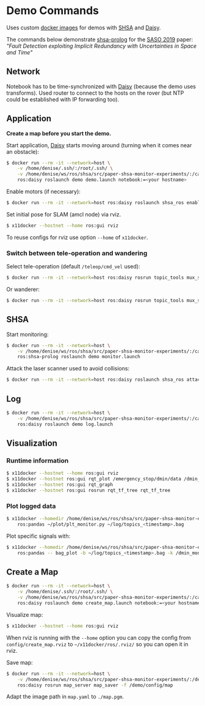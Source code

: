 # Demo Commands

Uses custom [docker images] for demos with [SHSA] and [Daisy].

The commands below demonstrate [shsa-prolog] for the [SASO 2019](https://saso2019.cs.umu.se/) paper:
*"Fault Detection exploiting Implicit Redundancy with Uncertainties in Space and Time"*


## Network

Notebook has to be time-synchronized with [Daisy] (because the demo uses transforms).
Used router to connect to the hosts on the rover
(but NTP could be established with IP forwarding too).


## Application

**Create a map before you start the demo.**

Start application, [Daisy] starts moving around (turning when it comes near an obstacle):
```bash
$ docker run --rm -it --network=host \
    -v /home/denise/.ssh/:/root/.ssh/ \
    -v /home/denise/ws/ros/shsa/src/paper-shsa-monitor-experiments/:/catkin_ws/src/demo/ \
    ros:daisy roslaunch demo demo.launch notebook:=<your hostname>
```

Enable motors (if necessary):
```bash
$ docker run --rm -it --network=host ros:daisy roslaunch shsa_ros enablemotors.launch
```

Set initial pose for SLAM (amcl node) via rviz.
```bash
$ x11docker --hostnet --home ros:gui rviz
```
To reuse configs for rviz use option `--home` of `x11docker`.

### Switch between tele-operation and wandering

Select tele-operation (default `/teleop/cmd_vel` used):

```bash
$ docker run --rm -it --network=host ros:daisy rosrun topic_tools mux_select mux_cmdvel /teleop/cmd_vel
```

Or wanderer:

```bash
$ docker run --rm -it --network=host ros:daisy rosrun topic_tools mux_select mux_cmdvel /wanderer/cmd_vel
```


## SHSA

Start monitoring:
```bash
$ docker run --rm -it --network=host \
    -v /home/denise/ws/ros/shsa/src/paper-shsa-monitor-experiments/:/catkin_ws/src/demo/ \
    ros:shsa-prolog roslaunch demo monitor.launch
```

Attack the laser scanner used to avoid collisions:
```bash
$ docker run --rm -it --network=host ros:daisy roslaunch shsa_ros attack.launch
```


## Log

```bash
$ docker run --rm -it --network=host \
    -v /home/denise/ws/ros/shsa/src/paper-shsa-monitor-experiments/:/catkin_ws/src/demo/ \
    ros:daisy roslaunch demo log.launch
```


## Visualization

### Runtime information

```bash
$ x11docker --hostnet --home ros:gui rviz
$ x11docker --hostnet ros:gui rqt_plot /emergency_stop/dmin/data /dmin_monitor/value_0/data /dmin_monitor/value_1/data
$ x11docker --hostnet ros:gui rqt_graph
$ x11docker --hostnet ros:gui rosrun rqt_tf_tree rqt_tf_tree
```

### Plot logged data

```bash
$ x11docker --homedir /home/denise/ws/ros/shsa/src/paper-shsa-monitor-experiments \
    ros:pandas ~/plot/plt_monitor.py ~/log/topics_<timestamp>.bag
```

Plot specific signals with:
```bash
$ x11docker --homedir /home/denise/ws/ros/shsa/src/paper-shsa-monitor-experiments/ \
    ros:pandas -- bag_plot -b ~/log/topics_<timestamp>.bag -k /dmin_monitor/debug/outputs/0/bot /dmin_monitor/debug/outputs/1/bot /dmin_monitor/debug/outputs/2/bot
```


## Create a Map

```bash
$ docker run --rm -it --network=host \
    -v /home/denise/.ssh/:/root/.ssh/ \
    -v /home/denise/ws/ros/shsa/src/paper-shsa-monitor-experiments/:/catkin_ws/src/demo/ \
    ros:daisy roslaunch demo create_map.launch notebook:=<your hostname>
```

Visualize map:
```bash
$ x11docker --hostnet --home ros:gui rviz
```
When rviz is running with the `--home` option
you can copy the config from `config/create_map.rviz` to `~/x11docker/ros/.rviz/`
so you can open it in rviz.

Save map:
```bash
$ docker run --rm -it --network=host \
    -v /home/denise/ws/ros/shsa/src/paper-shsa-monitor-experiments/:/demo/
    ros:daisy rosrun map_server map_saver -f /demo/config/map
```
Adapt the image path in `map.yaml` to `./map.pgm`.


[docker images]: https://github.com/dratasich/docker
[Daisy]: https://tuw-cpsg.github.io/tutorials/daisy/
[SHSA]: https://github.com/dratasich/shsa_ros
[shsa-prolog]: https://github.com/dratasich/shsa-prolog
